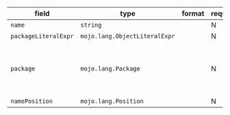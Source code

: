 | field | type | format | required | default | description |
|---|---|---|---|---|---|
| `name` | `string` |  | N |  |
| `packageLiteralExpr` | `mojo.lang.ObjectLiteralExpr` |  | N |  |  |
| `package` | `mojo.lang.Package` |  | N |  | A Package represents a set of source filescollectively building a Mojo package. |
| `namePosition` | `mojo.lang.Position` |  | N |  |  |
